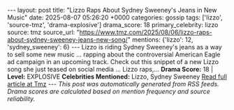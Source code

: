 --- layout: post title: "Lizzo Raps About Sydney Sweeney's Jeans in New Music" date: 2025-08-07 05:26:20 +0000 categories: gossip tags: ['lizzo', 'source-tmz', 'drama-explosive'] drama_score: 18 primary_celebrity: lizzo source: tmz source_url: "https://www.tmz.com/2025/08/06/lizzo-raps-about-sydney-sweeney-jeans-new-song/" mentions: {'lizzo': 12, 'sydney_sweeney': 6} --- Lizzo is riding Sydney Sweeney's jeans as a way to sell some new music ... rapping about the controversial American Eagle ad campaign in an upcoming track. Check out this snippet of a new Lizzo song she just teased on social media ... Lizzo raps,… **Drama Score:** 18 | **Level:** EXPLOSIVE **Celebrities Mentioned:** Lizzo, Sydney Sweeney [Read full article at Tmz](https://www.tmz.com/2025/08/06/lizzo-raps-about-sydney-sweeney-jeans-new-song/) --- *This post was automatically generated from RSS feeds. Drama scores are calculated based on mention frequency and source reliability.*